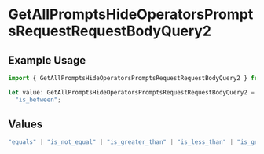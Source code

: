 # GetAllPromptsHideOperatorsPromptsRequestRequestBodyQuery2

## Example Usage

```typescript
import { GetAllPromptsHideOperatorsPromptsRequestRequestBodyQuery2 } from "@orq-ai/node/models/operations";

let value: GetAllPromptsHideOperatorsPromptsRequestRequestBodyQuery2 =
  "is_between";
```

## Values

```typescript
"equals" | "is_not_equal" | "is_greater_than" | "is_less_than" | "is_greater_than_or_equal_to" | "is_less_than_or_equal_to" | "is_between" | "is_empty" | "is_not_empty"
```
